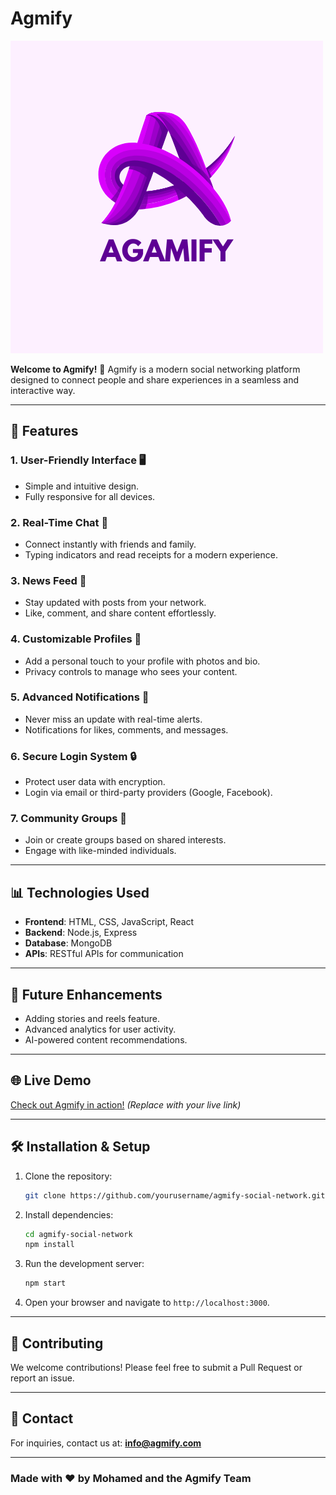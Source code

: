 # Agmify

![Agmify Logo](https://github.com/MuhammadAgami/agamify-social-network/blob/master/Agamify.png)

**Welcome to Agmify!** 🚀
Agmify is a modern social networking platform designed to connect people and share experiences in a seamless and interactive way.

---

## 🌟 Features

### 1. **User-Friendly Interface** 🖥️
   - Simple and intuitive design.
   - Fully responsive for all devices.

### 2. **Real-Time Chat** 💬
   - Connect instantly with friends and family.
   - Typing indicators and read receipts for a modern experience.

### 3. **News Feed** 📰
   - Stay updated with posts from your network.
   - Like, comment, and share content effortlessly.

### 4. **Customizable Profiles** 🎨
   - Add a personal touch to your profile with photos and bio.
   - Privacy controls to manage who sees your content.

### 5. **Advanced Notifications** 🔔
   - Never miss an update with real-time alerts.
   - Notifications for likes, comments, and messages.

### 6. **Secure Login System** 🔒
   - Protect user data with encryption.
   - Login via email or third-party providers (Google, Facebook).

### 7. **Community Groups** 🤝
   - Join or create groups based on shared interests.
   - Engage with like-minded individuals.

---

## 📊 Technologies Used

- **Frontend**: HTML, CSS, JavaScript, React
- **Backend**: Node.js, Express
- **Database**: MongoDB
- **APIs**: RESTful APIs for communication

---

## 🎯 Future Enhancements

- Adding stories and reels feature.
- Advanced analytics for user activity.
- AI-powered content recommendations.

---

## 🌐 Live Demo

[Check out Agmify in action!](https://example.com) *(Replace with your live link)*

---

## 🛠️ Installation & Setup

1. Clone the repository:
   ```bash
   git clone https://github.com/yourusername/agmify-social-network.git
   ```

2. Install dependencies:
   ```bash
   cd agmify-social-network
   npm install
   ```

3. Run the development server:
   ```bash
   npm start
   ```

4. Open your browser and navigate to `http://localhost:3000`.

---

## 🤝 Contributing

We welcome contributions! Please feel free to submit a Pull Request or report an issue.

---

## 📧 Contact

For inquiries, contact us at: **info@agmify.com**

---

### Made with ❤️ by Mohamed and the Agmify Team
